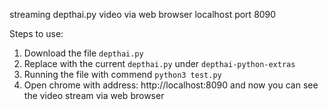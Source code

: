 streaming depthai.py video via web browser localhost port 8090

Steps to use:
1. Download the file `depthai.py`
2. Replace with the current `depthai.py` under `depthai-python-extras`
3. Running the file with commend `python3 test.py`
4. Open chrome with address: http://localhost:8090 and now you can see the video stream via web browser
